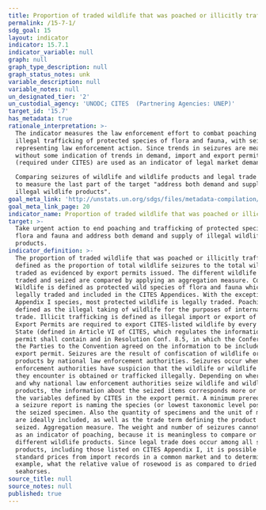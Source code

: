 ```yaml
---
title: Proportion of traded wildlife that was poached or illicitly trafficked
permalink: /15-7-1/
sdg_goal: 15
layout: indicator
indicator: 15.7.1
indicator_variable: null
graph: null
graph_type_description: null
graph_status_notes: unk
variable_description: null
variable_notes: null
un_designated_tier: '2'
un_custodial_agency: 'UNODC; CITES  (Partnering Agencies: UNEP)'
target_id: '15.7'
has_metadata: true
rationale_interpretation: >-
  The indicator measures the law enforcement effort to combat poaching and
  illegal trafficking of protected species of flora and fauna, with seizures
  representing law enforcement action. Since trends in seizures are meaningless
  without some indication of trends in demand, import and export permits issued
  (required under CITES) are used as an indicator of legal market demand. 

  Comparing seizures of wildlife and wildlife products and legal trade intends
  to measure the last part of the target "address both demand and supply of
  illegal wildlife products".
goal_meta_link: 'http://unstats.un.org/sdgs/files/metadata-compilation/Metadata-Goal-15.pdf'
goal_meta_link_page: 20
indicator_name: Proportion of traded wildlife that was poached or illicitly trafficked
target: >-
  Take urgent action to end poaching and trafficking of protected species of
  flora and fauna and address both demand and supply of illegal wildlife
  products.
indicator_definition: >-
  The proportion of traded wildlife that was poached or illicitly trafficked is
  defined as the proportion of total wildlife seizures to the total wildlife
  traded as evidenced by export permits issued. The different wildlife products
  traded and seized are compared by applying an aggregation measure. Concepts:
  Wildlife is defined as protected wild species of flora and fauna which are
  legally traded and included in the CITES Appendices. With the exception of
  Appendix I species, most protected wildlife is legally traded. Poaching is
  defined as the illegal taking of wildlife for the purposes of international
  trade. Illicit trafficking is defined as illegal import or export of wildlife.
  Export Permits are required to export CITES-listed wildlife by every Member
  State (defined in Article VI of CITES, which regulates the information export
  permit shall contain and in Resolution Conf. 8.5, in which the Conference of
  the Parties to the Convention agreed on the information to be included in an
  export permit. Seizures are the result of confiscation of wildlife or wildlife
  products by national law enforcement authorities. Seizures occur when law
  enforcement authorities have suspicion that the wildlife or wildlife product
  they encounter is obtained or trafficked illegally. Depending on where, when
  and why national law enforcement authorities seize wildlife and wildlife
  products, the information about the seized items corresponds more or less to
  the variables defined by CITES in the export permit. A minimum prerequisite of
  a seizure report is naming the species (or lowest taxonomic level possible) of
  the seized specimen. Also the quantity of specimens and the unit of measure
  are ideally included, as well as the trade term defining the product that is
  seized. Aggregation measure. The weight and number of seizures cannot be used
  as an indicator of poaching, because it is meaningless to compare or add the
  different wildlife products. Since legal trade does occur among all species
  products, including those listed on CITES Appendix I, it is possible to derive
  standard prices from import records in a common market and to determine, for
  example, what the relative value of rosewood is as compared to dried
  seahorses.
source_title: null
source_notes: null
published: true
---
```

